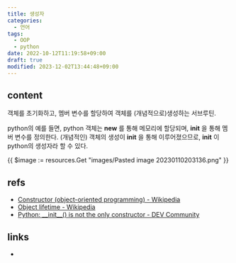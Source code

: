 ```yaml
---
title: 생성자
categories:
  - 언어
tags:
  - OOP
  - python
date: 2022-10-12T11:19:58+09:00
draft: true
modified: 2023-12-02T13:44:48+09:00
---
```


## content
객체를 초기화하고, 멤버 변수를 할당하여 객체를 (개념적으로)생성하는 서브루틴.

python의 예를 들면, python 객체는 __new__ 를 통해 메모리에 할당되며, __init__ 을 통해 멤버 변수를 정의한다. (개념적인) 객체의 생성이 __init__ 을 통해 이루어졌으므로, __init__ 이 python의 생성자라 할 수 있다.

{{ $image := resources.Get "images/Pasted image 20230110203136.png" }}


## refs
- [Constructor (object-oriented programming) - Wikipedia](https://en.wikipedia.org/wiki/Constructor_(object-oriented_programming))
- [Object lifetime - Wikipedia](https://en.wikipedia.org/wiki/Object_lifetime#Object_creation)
- [Python: \_\_init\_\_() is not the only constructor - DEV Community](https://dev.to/delta456/python-init-is-not-a-constructor-12on)


## links
- 
